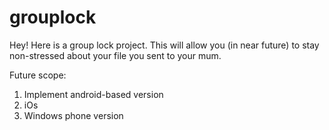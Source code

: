 # grouplock
Hey! Here is a group lock project. This will allow you (in near future) to stay non-stressed about your file you sent to your mum.

Future scope:
1) Implement android-based version
2) iOs
3) Windows phone version
